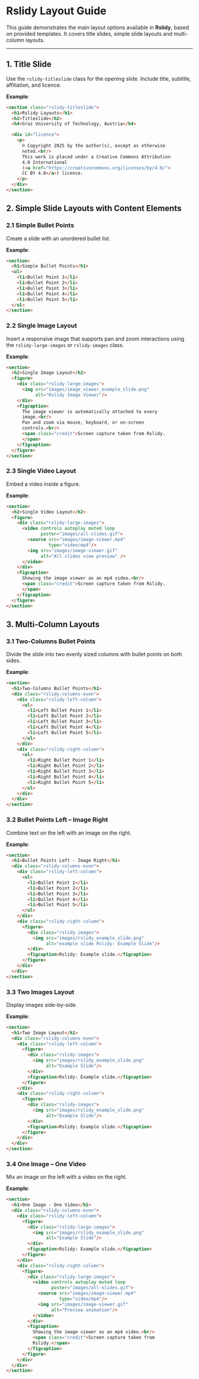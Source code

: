 # Rslidy Layout Guide

This guide demonstrates the main layout options available in
**Rslidy**, based on provided templates. It covers title slides,
simple slide layouts and multi-column layouts.

---

## 1. Title Slide
Use the `rslidy-titleslide` class for the opening slide. Include
title, subtitle, affiliation, and licence.

**Example**:
```html
<section class="rslidy-titleslide">
  <h1>Rslidy Layouts</h1>
  <h2>Titleslide</h2>
  <h4>Graz University of Technology, Austria</h4>

  <div id="licence">
    <p>
      © Copyright 2025 by the author(s), except as otherwise
      noted.<br/>
      This work is placed under a Creative Commons Attribution
      4.0 International
      (<a href="https://creativecommons.org/licenses/by/4.0/">
      CC BY 4.0</a>) licence.
    </p>
  </div>
</section>
```








## 2. Simple Slide Layouts with Content Elements
### 2.1 Simple Bullet Points
Create a slide with an unordered bullet list.

**Example**:
```html
<section>
  <h1>Simple Bullet Points</h1>
  <ul>
    <li>Bullet Point 1</li>
    <li>Bullet Point 2</li>
    <li>Bullet Point 3</li>
    <li>Bullet Point 4</li>
    <li>Bullet Point 5</li>
  </ul>
</section>
```






### 2.2 Single Image Layout
Insert a responsive image that supports pan and zoom
interactions using the `rslidy-large-images` or `rslidy-images` class.

**Example**:
```html
<section>
  <h2>Single Image Layout</h2>
  <figure>
    <div class="rslidy-large-images">
      <img src="images/image_viewer_example_slide.png"
           alt="Rslidy Image Viewer"/>
    </div>
    <figcaption>
      The image viewer is automatically attached to every
      image.<br/>
      Pan and zoom via mouse, keyboard, or on-screen
      controls.<br/>
      <span class="credit">Screen capture taken from Rslidy.
      </span>
    </figcaption>
  </figure>
</section>
```






### 2.3 Single Video Layout
Embed a video inside a figure.

**Example**:
```html
<section>
  <h2>Single Video Layout</h2>
  <figure>
    <div class="rslidy-large-images">
      <video controls autoplay muted loop
             poster="images/all-slides.gif">
        <source src="images/image-viewer.mp4"
                type="video/mp4"/>
        <img src="images/image-viewer.gif"
             alt="All slides view preview" />
      </video>
    </div>
    <figcaption>
      Showing the image viewer as an mp4 video.<br/>
      <span class="credit">Screen capture taken from Rslidy.
      </span>
    </figcaption>
  </figure>
</section>
```





## 3. Multi-Column Layouts

### 3.1 Two-Columns Bullet Points

Divide the slide into two evenly sized columns with bullet points on 
both sides.

**Example**:
```html
<section>
  <h1>Two-Columns Bullet Points</h1>
  <div class="rslidy-columns-even">
    <div class="rslidy-left-column">
      <ul>
        <li>Left Bullet Point 1</li>
        <li>Left Bullet Point 2</li>
        <li>Left Bullet Point 3</li>
        <li>Left Bullet Point 4</li>
        <li>Left Bullet Point 5</li>
      </ul>
    </div>
    <div class="rslidy-right-column">
      <ul>
        <li>Right Bullet Point 1</li>
        <li>Right Bullet Point 2</li>
        <li>Right Bullet Point 3</li>
        <li>Right Bullet Point 4</li>
        <li>Right Bullet Point 5</li>
      </ul>
    </div>
  </div>
</section>
```






### 3.2 Bullet Points Left – Image Right

Combine text on the left with an image on the right.

**Example**:
```html
<section>
  <h1>Bullet Points Left - Image Right</h1>
  <div class="rslidy-columns-even">
    <div class="rslidy-left-column">
      <ul>
        <li>Bullet Point 1</li>
        <li>Bullet Point 2</li>
        <li>Bullet Point 3</li>
        <li>Bullet Point 4</li>
        <li>Bullet Point 5</li>
      </ul>
    </div>
    <div class="rslidy-right-column">
      <figure>
        <div class="rslidy-images">
          <img src="images/rslidy_example_slide.png"
               alt="example slide Rslidy: Example Slide"/>
        </div>
        <figcaption>Rslidy: Example slide.</figcaption>
      </figure>
    </div>
  </div>
</section>
```






### 3.3 Two Images Layout

Display images side-by-side.

**Example**:
```html
<section>
  <h1>Two Image Layout</h1>
  <div class="rslidy-columns-even">
    <div class="rslidy-left-column">
      <figure>
        <div class="rslidy-images">
          <img src="images/rslidy_example_slide.png"
               alt="Example Slide"/>
        </div>
        <figcaption>Rslidy: Example slide.</figcaption>
      </figure>
    </div>
    <div class="rslidy-right-column">
      <figure>
        <div class="rslidy-images">
          <img src="images/rslidy_example_slide.png"
               alt="Example Slide"/>
        </div>
        <figcaption>Rslidy: Example slide.</figcaption>
      </figure>
    </div>
  </div>
</section>
```







### 3.4 One Image – One Video

Mix an image on the left with a video on the right.

**Example**:
```html
<section>
  <h1>One Image - One Video</h1>
  <div class="rslidy-columns-even">
    <div class="rslidy-left-column">
      <figure>
        <div class="rslidy-large-images">
          <img src="images/rslidy_example_slide.png"
               alt="Example Slide"/>
        </div>
        <figcaption>Rslidy: Example slide.</figcaption>
      </figure>
    </div>
    <div class="rslidy-right-column">
      <figure>
        <div class="rslidy-large-images">
          <video controls autoplay muted loop
                 poster="images/all-slides.gif">
            <source src="images/image-viewer.mp4"
                    type="video/mp4"/>
            <img src="images/image-viewer.gif"
                 alt="Preview animation"/>
          </video>
        </div>
        <figcaption>
          Showing the image viewer as an mp4 video.<br/>
          <span class="credit">Screen capture taken from
          Rslidy.</span>
        </figcaption>
      </figure>
    </div>
  </div>
</section>
```


